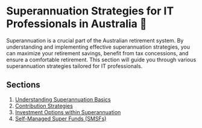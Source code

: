 # Superannuation Strategies for IT Professionals in Australia 🏦

Superannuation is a crucial part of the Australian retirement system. By understanding and implementing effective superannuation strategies, you can maximize your retirement savings, benefit from tax concessions, and ensure a comfortable retirement. This section will guide you through various superannuation strategies tailored for IT professionals.

## Sections

1. [Understanding Superannuation Basics](understanding-superannuation-basics.md)
2. [Contribution Strategies](contribution-strategies.md)
3. [Investment Options within Superannuation](investment-options-super.md)
4. [Self-Managed Super Funds (SMSFs)](self-managed-super-funds.md)
